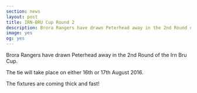 ```yaml
---
section: news
layout: post
title: IRN-BRU Cup Round 2
description: Brora Rangers have drawn Peterhead away in the 2nd Round of the Irn Bru Cup.
image: yes
og: yes
---
```

Brora Rangers have drawn Peterhead away in the 2nd Round of the Irn Bru Cup.

The tie will take place on either 16th or 17th August 2016.

The fixtures are coming thick and fast!